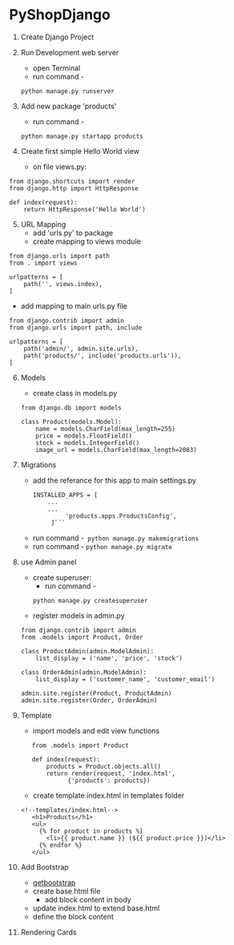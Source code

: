 # PyShopDjango

1. Create Django Project

2. Run Development web server
	* open Terminal 
	* run command - 
	``` 
	python manage.py runserver
	```

3. Add new package  'products'
	* run command -
	```
	python manage.py startapp products
	```

4. Create first simple Hello World view
	 * on file views.py:
	 
  ```
  from django.shortcuts import render
  from django.http import HttpResponse      

  def index(request):  
      return HttpResponse('Hello World')
  ```

 5. URL Mapping
	* add 'urls.py' to package
	* create mapping to views module
```
from django.urls import path  
from . import views  

urlpatterns = [  
    path('', views.index),  
]
```
  * add mapping to main urls.py file
```
from django.contrib import admin  
from django.urls import path, include  
  
urlpatterns = [  
    path('admin/', admin.site.urls),  
    path('products/', include('products.urls')),
]
```

6. Models
	* create class in models.py
	```
	from django.db import models
	
	class Product(models.Model):  
	    name = models.CharField(max_length=255)  
	    price = models.FloatField()  
	    stock = models.IntegerField()  
	    image_url = models.CharField(max_length=2083)
	 ```

7. Migrations
	* add the referance for this app to main settings.py 
		```
		INSTALLED_APPS = [
		    ...
		    ...
		         'products.apps.ProductsConfig', 
		     ]```
	* run command  -``` python manage.py makemigrations```
	* run command  - ```python manage.py migrate```

8. use Admin panel
	* create superuser:
		* run command - 
		```
		python manage.py createsuperuser
		```
	* register models in admin.py
	```
	from django.contrib import admin  
	from .models import Product, Order  
	  
	class ProductAdmin(admin.ModelAdmin):  
	    list_display = ('name', 'price', 'stock')  
	  
	class OrderAdmin(admin.ModelAdmin):  
	    list_display = ('customer_name', 'customer_email')  
	  
	admin.site.register(Product, ProductAdmin)  
	admin.site.register(Order, OrderAdmin)
	```

9. Template
	* import models and edit view functions
	 ```
		from .models import Product 
		
		def index(request):  
		    products = Product.objects.all()  
		    return render(request, 'index.html',  
				  {'products': products})			  	
	```
	* create template index.html in templates folder 
	 ```
	 <!--templates/index.html-->
		<h1>Products</h1>  
		<ul>  
		  {% for product in products %}  
	        <li>{{ product.name }} (${{ product.price }})</li>  
		  {% endfor %}  
		</ul>			  	
	```

10. Add Bootstrap
	*  [getbootstrap](https://getbootstrap.com/docs/5.2/getting-started/introduction/)
	* create base.html file
		* add block content in body
	* update index.html to extend base.html
	* define the block content

11. Rendering Cards
